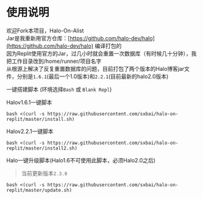 # 使用说明
欢迎Fork本项目，Halo-On-Alist   
Jar是我重新用官方仓库：[https://github.com/halo-dev/halo](https://github.com/halo-dev/halo) 编译打包的   
因为Replit使用官方的Jar，过几小时就会重置一次数据库（有时候几十分钟），我把工作目录改到/home/runner/项目名字   
从根源上解决了反复重置数据库的问题，目前打包了两个版本的Halo博客jar文件，分别是`1.6.1`(最后一个1.0版本)和`2.2.1`(目前最新的halo2.0版本)   

一键搭建脚本 (环境选择`Bash` 或 `Blank Repl`)   

Halov1.6.1一键脚本
```
bash <(curl -s https://raw.githubusercontent.com/sxbai/halo-on-replit/master/install.sh)
```

Halov2.2.1一键脚本
```
bash <(curl -s https://raw.githubusercontent.com/sxbai/halo-on-replit/master/install2.sh)
```

Halo一键升级脚本(Halo1.6不可使用此脚本，必须Halo2.0之后)
> 当前更新版本`2.3.0`   

```
bash <(curl -s https://raw.githubusercontent.com/sxbai/halo-on-replit/master/update.sh)
```
